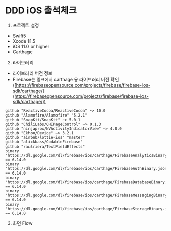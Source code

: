 # DDD iOS 출석체크

1. 프로젝트 설정
- Swift5
- Xcode 11.5
- iOS 11.0 or higher
- Carthage

2. 라이브러리
- 라이브러리 버전 정보
- Firebase는 링크에서 carthage 용 라이브러리 버전 확인  ([https://firebaseopensource.com/projects/firebase/firebase-ios-sdk/carthage/](https://firebaseopensource.com/projects/firebase/firebase-ios-sdk/carthage/))
```
github "ReactiveCocoa/ReactiveCocoa" ~> 10.0
github "Alamofire/Alamofire" "5.2.1"
github "SnapKit/SnapKit" ~> 5.0.1
github "ChiliLabs/CHIPageControl" ~> 0.1.3
github "ninjaprox/NVActivityIndicatorView" ~> 4.8.0
github "Ekhoo/Device" ~> 3.2.1
github "airbnb/lottie-ios" "master"
github "alickbass/CodableFirebase"
github "raulriera/TextFieldEffects"
binary "https://dl.google.com/dl/firebase/ios/carthage/FirebaseAnalyticsBinary.json" == 6.14.0
binary "https://dl.google.com/dl/firebase/ios/carthage/FirebaseAuthBinary.json" == 6.14.0
binary "https://dl.google.com/dl/firebase/ios/carthage/FirebaseDatabaseBinary.json" == 6.14.0
binary "https://dl.google.com/dl/firebase/ios/carthage/FirebaseMessagingBinary.json" == 6.14.0
binary "https://dl.google.com/dl/firebase/ios/carthage/FirebaseStorageBinary.json" == 6.14.0
```

3. 화면 Flow
